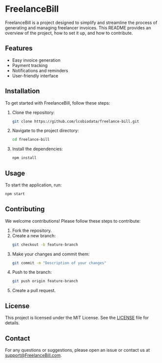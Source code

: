 # FreelanceBill

FreelanceBill is a project designed to simplify and streamline the process of generating and managing freelancer invoices. This README provides an overview of the project, how to set it up, and how to contribute.

## Features

- Easy invoice generation
- Payment tracking
- Notifications and reminders
- User-friendly interface

## Installation

To get started with FreelanceBill, follow these steps:

1. Clone the repository:
    ```bash
    git clone https://github.com/lcobiodata/freelance-bill.git
    ```
2. Navigate to the project directory:
    ```bash
    cd freelance-bill
    ```
3. Install the dependencies:
    ```bash
    npm install
    ```

## Usage

To start the application, run:
```bash
npm start
```

## Contributing

We welcome contributions! Please follow these steps to contribute:

1. Fork the repository.
2. Create a new branch:
    ```bash
    git checkout -b feature-branch
    ```
3. Make your changes and commit them:
    ```bash
    git commit -m "Description of your changes"
    ```
4. Push to the branch:
    ```bash
    git push origin feature-branch
    ```
5. Create a pull request.

## License

This project is licensed under the MIT License. See the [LICENSE](LICENSE) file for details.

## Contact

For any questions or suggestions, please open an issue or contact us at support@FreelanceBill.com.
